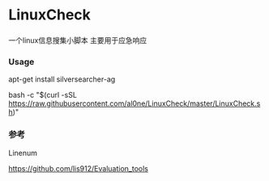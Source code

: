 # LinuxCheck

###
一个linux信息搜集小脚本 主要用于应急响应
### Usage
apt-get install silversearcher-ag

bash -c "$(curl -sSL https://raw.githubusercontent.com/al0ne/LinuxCheck/master/LinuxCheck.sh)"

### 参考

Linenum

https://github.com/lis912/Evaluation_tools
